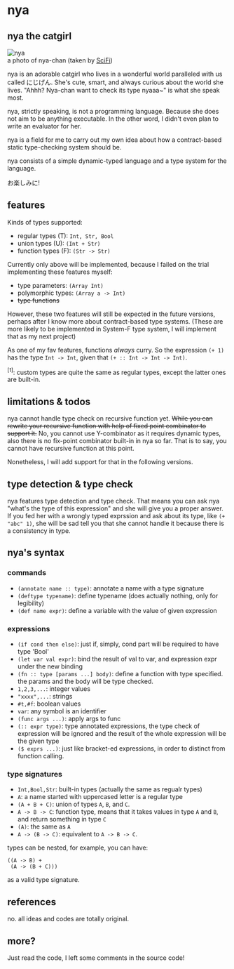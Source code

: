 # nya

## nya the catgirl

![nya](http://i.imgur.com/UcqXJyPl.jpg)<br>
a photo of nya-chan (taken by [SciFi](http://konachan.net/post/show/191401/animal-animal_ears-black_hair-cat-catgirl-cat_smil))

nya is an adorable catgirl who lives in a wonderful world paralleled
with us called にじげん. She's cute, smart, and always curious about
the world she lives. "Ahhh? Nya-chan want to check its type nyaaa~" is
what she speak most.

nya, strictly speaking, is not a programming language. Because she
does not aim to be anything executable. In the other word, I didn't
even plan to write an evaluator for her.

nya is a field for me to carry out my own idea about how a
contract-based static type-checking system should be.

nya consists of a simple dynamic-typed language and a type system for
the language.

お楽しみに!

## features

Kinds of types supported:

* regular types (T): `Int, Str, Bool`
* union types (U): `(Int + Str)`
* function types (F): `(Str -> Str)`

Currently only above will be implemented, because I failed on the
trial implementing these features myself:

* type parameters: `(Array Int)`
* polymorphic types: `(Array a -> Int)`
* ~~type functions~~

However, these two features will still be expected in the future
versions, perhaps after I know more about contract-based type
systems. (These are more likely to be implemented in System-F type
system, I will implement that as my next project)

As one of my fav features, functions *always* curry. So the expression `(+ 1)` has the type `Int -> Int`, given that `(+ :: Int -> Int -> Int)`.


<sup>[1]</sup>: custom types are quite the same as regular types,
except the latter ones are built-in.


## limitations & todos

nya cannot handle type check on recursive function yet. ~~While you can
rewrite your recursive function with help of fixed point combinator to support
it.~~ No, you cannot use Y-combinator as it requires dynamic types,
also there is no fix-point combinator built-in in nya so far. That is
to say, you cannot have recursive function at this point.

Nonetheless, I will add support for that in the following versions.


## type detection & type check
nya features type detection and type check. That means you can ask nya
"what's the type of this expression" and she will give you a proper
answer. If you fed her with a wrongly typed exprssion and ask about
its type, like `(+ "abc" 1)`, she will be sad tell you that she cannot
handle it because there is a consistency in type.

## nya's syntax

### commands

* `(annotate name :: type)`: annotate a name with a type signature
* `(deftype typename)`: define typename (does actually nothing, only for legibility)
* `(def name expr)`: define a variable with the value of given expression

### expressions

* `(if cond then else)`: just if, simply, cond part will be required to have type 'Bool'
* `(let var val expr)`: bind the result of val to var, and expression expr under the new binding
* `(fn :: type [params ...] body)`: define a function with type specified. the params and the body will be type checked.
* `1,2,3,...`: integer values
* `"xxxx",...`: strings
* `#t,#f`: boolean values
* `var`: any symbol is an identifier
* `(func args ...)`: apply args to func
* `(:: expr type)`: type annotated expressions, the type check of expression will be ignored and the result of the whole expression will be the given type
* `($ exprs ...)`: just like bracket-ed expressions, in order to distinct from function calling.

### type signatures

* `Int,Bool,Str`: built-in types (actually the same as regualr types)
* `A`: a name started with uppercased letter is a regular type
* `(A + B + C)`: union of types `A`, `B`, and `C`.
* `A -> B -> C`: function type, means that it takes values in type `A` and `B`, and return something in type `C`
* `(A)`: the same as `A`
* `A -> (B -> C)`: equivalent to `A -> B -> C`.

types can be nested, for example, you can have:

```
((A -> B) +
 (A -> (B + C)))
```

as a valid type signature.

## references

no. all ideas and codes are totally original.

## more?

Just read the code, I left some comments in the source code!
